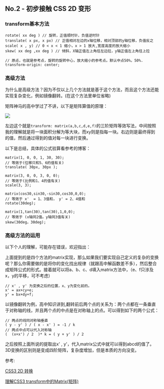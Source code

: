 ## No.2 - 初步接触 CSS 2D 变形

### transform基本方法
```
rotate( xx deg ) // 旋转，正值顺时针，负值逆时针
translate( x px, x px) // 正值相对左边的x轴位移，相对顶部的y轴位移，负值反之
scale( x , y) // 0 < x < 1 缩小，x > 1 放大,宽度高度的放大缩小
skew( xx deg ,xx deg ) // 倾斜，X轴正值左上角往左边拉，y轴正值左上角往上拉

// 原点，也就是参考点，旋转的旋转中心，放大缩小的参考点。默认中点50%，50%.
transform-origin: center;
```

### 高级方法

为什么是高级方法？因为不仅以上几个方法就是基于这个方法，而且这个方法还能实现复杂变化，例如镜像翻转。(在这个方法里单位省略)

矩阵神马的高中学过了不讲，以下是矩阵算值的原理：

![](http://image.zhangxinxu.com/image/blog/201206/2012-06-07_160412.png)

左边这个就是`transform: matrix(a,b,c,d,e,f)`的三阶矩阵等效写法，中间按照我的理解就是将一块面积分解为等大块，而xy则是指每一块。右边则是最终得到的值，然后通过得到的值对每一块进行变换。

以下是总结，具体的公式验算看参考的博客：
```
matrix(1, 0, 0, 1, 30, 30);
// 等效于(位移只和5、6的值有关)
translate( 30px, 30px );

matrix(3, 0, 0, 3, 0, 0);
// 等效于(比例和1、4的值有关)
scale(3, 3);

matrix(cos30,sin30,-sin30,cos30,0,0);
// 等效于 x'  = 1、3值和， y' = 2、4值和
rotate(30deg);

matrix(1,tan(30),tan(30),1,0,0);
// 等效于 (x轴同2值。y轴同3值有关)
skew(30deg，30deg);
```

### 高级方法的运用

以下个人的理解，可能存在错误，欢迎指出：

上面提到的是四个方法的matrix实现，那么如果我们要实现自己定义的复杂的变换呢？那么你需要做的是将你的变化找出规律（就跟高中解函数差不多），然后整合成矩阵公式的形式。接着就可以将a、b、c、d填入matrix方法中，（e、f只涉及x，y的平移，可不考虑）
```
// x' , y' 为变换之后的位置，x、y为变化前的。
x' = ax+cy+e;
y' = bx+dy+f;
```

以镜像翻转为例，高中知识讲到,翻转前后两个点的关系为：两个点都在一条垂直于对称轴的线，并且两个点的中点是在对称轴上的点。可以得到如下的两个公式：

```
// 两点的线同对称轴垂直
( y - y' ) / ( x - x' ) = -1 / k
// 两点中点可以代入对称轴
(  (x+x') / 2  )* k = ( y + y' ) / 2
```
之后按照上面所说的提取出x' , y'，代入matrix公式中就可以得到abcd的值了。3D变换的区别则是变成四阶矩阵，复杂度增加，但是本质的方向没变。

参考:

[CSS3 2D 转换](http://www.w3school.com.cn/css3/css3_2dtransform.asp)

[理解CSS3 transform中的Matrix(矩阵)](http://www.zhangxinxu.com/wordpress/2012/06/css3-transform-matrix-%E7%9F%A9%E9%98%B5/)
